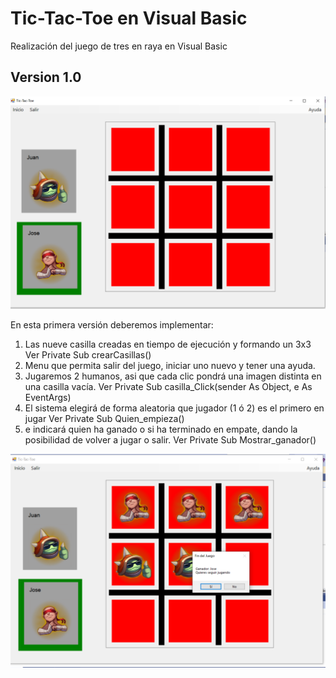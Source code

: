 # Tic-Tac-Toe en Visual Basic

Realización del juego de tres en raya en Visual Basic

## Version 1.0

![Screenshot](/recursos/Capt1.png)

En esta primera versión deberemos implementar:
1) Las nueve casilla creadas en tiempo de ejecución y formando un 3x3
    Ver  Private Sub crearCasillas()
2) Menu que permita salir del juego, iniciar uno nuevo y tener una ayuda.
3) Jugaremos 2 humanos, asi que cada clic pondrá una imagen distinta en una casilla vacía.
    Ver Private Sub casilla_Click(sender As Object, e As EventArgs)
4) El sistema elegirá de forma aleatoria que jugador (1 ó 2) es el primero en jugar
    Ver  Private Sub Quien_empieza()
5) e indicará quien ha ganado o si ha terminado en empate, dando la posibilidad de volver a jugar o salir.
    Ver Private Sub Mostrar_ganador()

![Screenshot](/recursos/Capt2.png)
